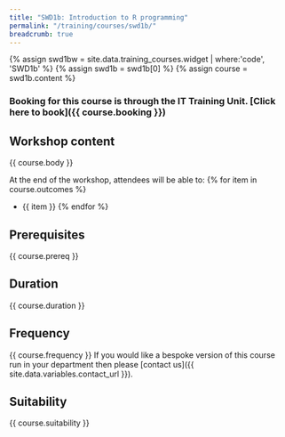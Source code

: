 ```yaml
---
title: "SWD1b: Introduction to R programming"
permalink: "/training/courses/swd1b/"
breadcrumb: true
---
```


{% assign swd1bw = site.data.training_courses.widget | where:'code', 'SWD1b' %}
{% assign swd1b = swd1b[0] %}
{% assign course = swd1b.content %}

### Booking for this course is through the IT Training Unit. [Click here to book]({{ course.booking }})

## Workshop content
{{ course.body }}

At the end of the workshop, attendees will be able to:
{% for item in course.outcomes %}
  - {{ item }}
{% endfor %}

## Prerequisites
{{ course.prereq }}

## Duration
{{ course.duration }}

## Frequency
{{ course.frequency }}
If you would like a bespoke version of this course run in your department then please [contact us]({{ site.data.variables.contact_url }}).

## Suitability
{{ course.suitability }}
